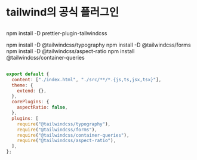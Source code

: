 
# tailwind의 공식 플러그인

## 

npm install -D prettier-plugin-tailwindcss

npm install -D @tailwindcss/typography
npm install -D @tailwindcss/forms
npm install -D @tailwindcss/aspect-ratio
npm install @tailwindcss/container-queries


##
```javascript
export default {
  content: ["./index.html", "./src/**/*.{js,ts,jsx,tsx}"],
  theme: {
    extend: {},
  },
  corePlugins: {
    aspectRatio: false,
  },
  plugins: [
    require("@tailwindcss/typography"),
    require("@tailwindcss/forms"),
    require("@tailwindcss/container-queries"),
    require("@tailwindcss/aspect-ratio"),
  ],
};
```